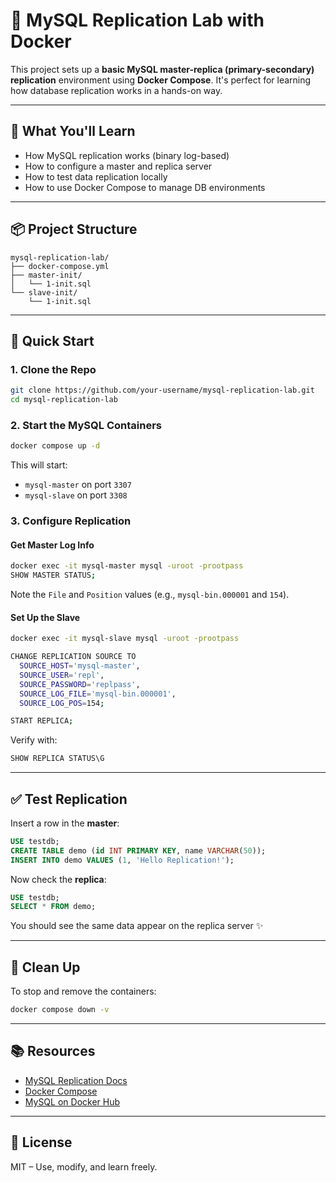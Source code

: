 # 🐬 MySQL Replication Lab with Docker

This project sets up a **basic MySQL master-replica (primary-secondary) replication** environment using **Docker Compose**. It's perfect for learning how database replication works in a hands-on way.

---

## 🧠 What You'll Learn

- How MySQL replication works (binary log-based)
- How to configure a master and replica server
- How to test data replication locally
- How to use Docker Compose to manage DB environments

---

## 📦 Project Structure

```
mysql-replication-lab/
├── docker-compose.yml
├── master-init/
│   └── 1-init.sql
└── slave-init/
    └── 1-init.sql
```

---

## 🚀 Quick Start

### 1. Clone the Repo

```bash
git clone https://github.com/your-username/mysql-replication-lab.git
cd mysql-replication-lab
```

### 2. Start the MySQL Containers

```bash
docker compose up -d
```

This will start:

- `mysql-master` on port `3307`
- `mysql-slave` on port `3308`

### 3. Configure Replication

#### Get Master Log Info

```bash
docker exec -it mysql-master mysql -uroot -prootpass
SHOW MASTER STATUS;
```

Note the `File` and `Position` values (e.g., `mysql-bin.000001` and `154`).

#### Set Up the Slave

```bash
docker exec -it mysql-slave mysql -uroot -prootpass

CHANGE REPLICATION SOURCE TO
  SOURCE_HOST='mysql-master',
  SOURCE_USER='repl',
  SOURCE_PASSWORD='replpass',
  SOURCE_LOG_FILE='mysql-bin.000001',
  SOURCE_LOG_POS=154;

START REPLICA;
```

Verify with:

```sql
SHOW REPLICA STATUS\G
```

---

## ✅ Test Replication

Insert a row in the **master**:

```sql
USE testdb;
CREATE TABLE demo (id INT PRIMARY KEY, name VARCHAR(50));
INSERT INTO demo VALUES (1, 'Hello Replication!');
```

Now check the **replica**:

```sql
USE testdb;
SELECT * FROM demo;
```

You should see the same data appear on the replica server ✨

---

## 🧹 Clean Up

To stop and remove the containers:

```bash
docker compose down -v
```

---

## 📚 Resources

- [MySQL Replication Docs](https://dev.mysql.com/doc/refman/8.0/en/replication.html)
- [Docker Compose](https://docs.docker.com/compose/)
- [MySQL on Docker Hub](https://hub.docker.com/_/mysql)

---

## 📄 License

MIT – Use, modify, and learn freely.
